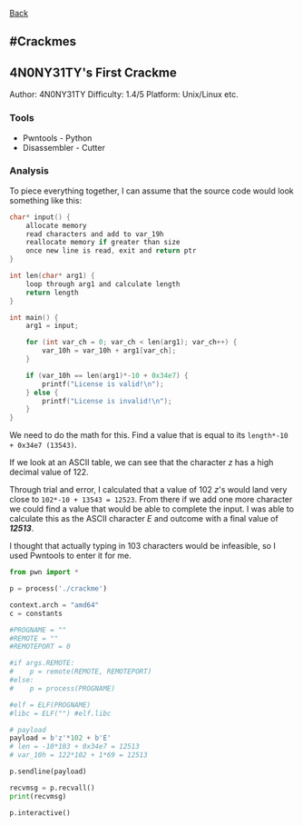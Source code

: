 [Back](PicoFrontPage.md)

#Crackmes
---

## 4N0NY31TY's First Crackme
Author: 4N0NY31TY
Difficulty: 1.4/5
Platform: Unix/Linux etc.

### Tools

* Pwntools - Python
* Disassembler - Cutter

### Analysis

To piece everything together, I can assume that the source code would look something like this:

```c
char* input() {
    allocate memory
    read characters and add to var_19h
    reallocate memory if greater than size
    once new line is read, exit and return ptr
}

int len(char* arg1) {
    loop through arg1 and calculate length
    return length
}

int main() {
    arg1 = input;

    for (int var_ch = 0; var_ch < len(arg1); var_ch++) {
        var_10h = var_10h + arg1[var_ch];
    }

    if (var_10h == len(arg1)*-10 + 0x34e7) {
        printf("License is valid!\n");
    } else {
        printf("License is invalid!\n");
    }
}
```

We need to do the math for this. Find a value that is equal to its `length*-10 + 0x34e7 (13543)`.

If we look at an ASCII table, we can see that the character *z* has a high decimal value of 122.

Through trial and error, I calculated that a value of 102 *z*'s would land very close to `102*-10 + 13543 = 12523`.
From there if we add one more character we could find a value that would be able to complete the input.
I was able to calculate this as the ASCII character *E* and outcome with a final value of ***12513***.

I thought that actually typing in 103 characters would be infeasible, so I used Pwntools to enter it for me.

```python
from pwn import *

p = process('./crackme')

context.arch = "amd64"
c = constants

#PROGNAME = ""
#REMOTE = ""
#REMOTEPORT = 0

#if args.REMOTE:
#    p = remote(REMOTE, REMOTEPORT)
#else:
#    p = process(PROGNAME)

#elf = ELF(PROGNAME)
#libc = ELF("") #elf.libc

# payload
payload = b'z'*102 + b'E'
# len = -10*103 + 0x34e7 = 12513
# var_10h = 122*102 + 1*69 = 12513

p.sendline(payload)

recvmsg = p.recvall()
print(recvmsg)

p.interactive()
```
